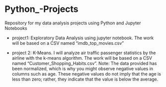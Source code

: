 # Python_-Projects
Repository for my data analysis projects using Python and Jupyter Notebooks

- project1: Exploratory Data Analysis using jupyter notebook. 
The work will be based on a CSV named “imdb_top_movies.csv”

- project 2: K-Means. I will analyze air traffic passenger statistics by the airline with the k-means algorithm.
The work will be based on a CSV named “Customer_Shopping_Habits.csv”.
Note: The data provided has been normalized, which is why you might observe negative values in columns such as age. These negative values do not imply that the age is less than zero; rather, they indicate that the value is below the average. 
